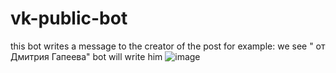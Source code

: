 # vk-public-bot
this bot writes a message to the creator of the post
for example:
we see " от Дмитрия Гапеева" bot will write him
![image](https://user-images.githubusercontent.com/62199699/226388980-c7e5529a-ac7e-4c22-9325-b7ada1e810cf.png)
